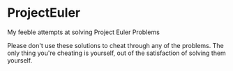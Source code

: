 # ProjectEuler
My feeble attempts at solving Project Euler Problems

Please don't use these solutions to cheat through any of the problems. The only thing you're cheating is yourself, out of the
satisfaction of solving them yourself.
